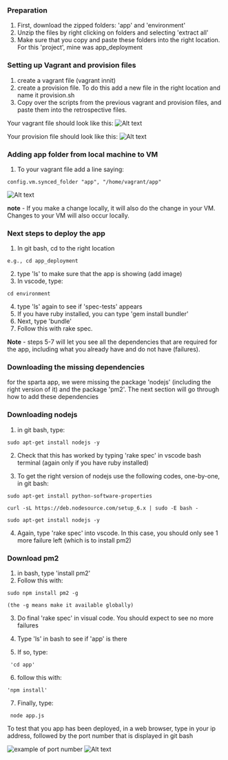 ### Preparation
1. First, download the zipped folders: 'app' and 'environment'
2. Unzip the files by right clicking on folders and selecting 'extract all'
3. Make sure that you copy and paste these folders into the right location. For this 'project', mine was app_deployment

### Setting up Vagrant and provision files
1. create a vagrant file (vagrant innit)
2. create a provision file. To do this add a new file in the right location and name it provision.sh
3. Copy over the scripts from the previous vagrant and provision files, and paste them into the retrospective files. 

Your vagrant file should look like this:
![Alt text](First_vagrant.PNG)

Your provision file should look like this:
![Alt text](provision.PNG)

### Adding app folder from local machine to VM
1. To your vagrant file add a line saying:

```
config.vm.synced_folder "app", "/home/vagrant/app"
```
![Alt text](First_vagrant.PNG)

**note** - If you make a change locally, it will also do the change in your VM. Changes to your VM will also occur locally.

### Next steps to deploy the app
1. In git bash, cd to the right location

```
e.g., cd app_deployment
```

2. type 'ls' to make sure that the app is showing (add image)
3. In vscode, type:

```
cd environment

```

4. type 'ls' again to see if 'spec-tests' appears
5. If you have ruby installed, you can type 'gem install bundler'
6. Next, type 'bundle'
7. Follow this with rake spec.

**Note** - steps 5-7 will let you see all the dependencies that are required for the app, including what you already have and do not have (failures).



### Downloading the missing dependencies

for the sparta app, we were missing the package 'nodejs' (including the right version of it) and the package 'pm2'. The next section will go through how to add these dependencies




### Downloading nodejs

1. in git bash, type:

```
sudo apt-get install nodejs -y
```

2. Check that this has worked by typing 'rake spec' in vscode bash terminal (again only if you have ruby installed)

3. To get the right version of nodejs use the following codes, one-by-one, in git bash: 

```
sudo apt-get install python-software-properties

curl -sL https://deb.nodesource.com/setup_6.x | sudo -E bash -

sudo apt-get install nodejs -y

```

4. Again, type 'rake spec' into vscode. In this case, you should only see 1 more failure left (which is to install pm2)




### Download pm2

1. in bash, type 'install pm2'
2. Follow this with:

```
sudo npm install pm2 -g

(the -g means make it available globally)

```

3. Do final 'rake spec' in visual code. You should expect to see no more failures

4. Type 'ls' in bash to see if 'app' is there
5. If so, type:

```
 'cd app'
```
6. follow this with:

```
'npm install'
```

7. Finally, type:

```
 node app.js
```

To test that you app has been deployed, in a web browser, type in your ip address, followed by the port number that is displayed in git bash 

![example of port number](port.PNG)
![Alt text](web.PNG)

